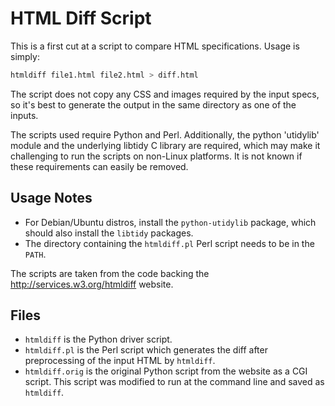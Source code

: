 # HTML Diff Script

<!--
Copyright (c) 2014-2022, The Khronos Group Inc.

SPDX-License-Identifier: CC-BY-4.0
-->

This is a first cut at a script to compare HTML specifications.
Usage is simply:

```sh
htmldiff file1.html file2.html > diff.html
```

The script does not copy any CSS and images required by the input specs,
so it's best to generate the output in the same directory as one of the inputs.

The scripts used require Python and Perl.
Additionally, the python 'utidylib' module and the underlying libtidy C library are required,
which may make it challenging to run the scripts on non-Linux platforms.
It is not known if these requirements can easily be removed.

## Usage Notes

- For Debian/Ubuntu distros, install the `python-utidylib` package, which should
  also install the `libtidy` packages.
- The directory containing the `htmldiff.pl` Perl script needs to be in the
  `PATH`.

The scripts are taken from the code backing the <http://services.w3.org/htmldiff> website.

## Files

- `htmldiff` is the Python driver script.
- `htmldiff.pl` is the Perl script which generates the diff after preprocessing
  of the input HTML by `htmldiff`.
- `htmldiff.orig` is the original Python script from the website as a CGI
  script. This script was modified to run at the command line and saved as
  `htmldiff`.

